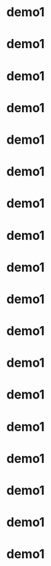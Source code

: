 # demo1
# demo1
# demo1
# demo1
# demo1
# demo1
# demo1
# demo1
# demo1
# demo1
# demo1
# demo1
# demo1
# demo1
# demo1
# demo1
# demo1
# demo1
